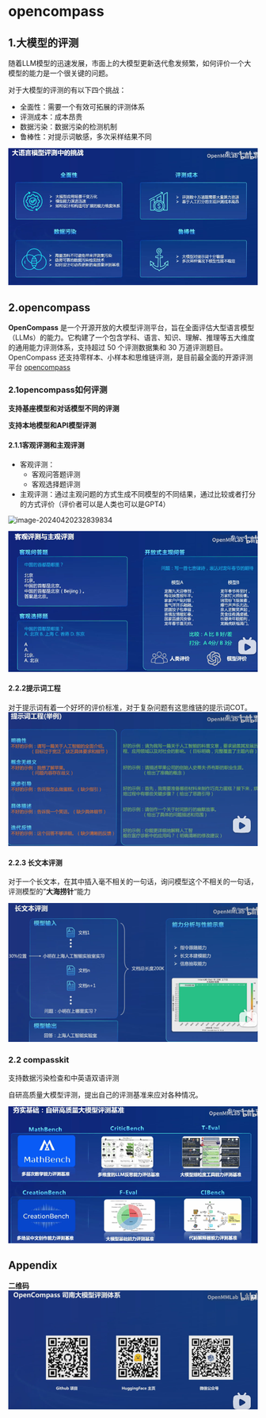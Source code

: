 # opencompass

## 1.大模型的评测

随着LLM模型的迅速发展，市面上的大模型更新迭代愈发频繁，如何评价一个大模型的能力是一个很关键的问题。

对于大模型的评测的有以下四个挑战：

- 全面性：需要一个有效可拓展的评测体系
- 评测成本：成本昂贵
- 数据污染：数据污染的检测机制
- 鲁棒性：对提示词敏感，多次采样结果不同

![image-20240420232725765](../Image/image-20240420232725765-1713691879994-1.png)

## 2.opencompass

 **OpenCompass** 是一个开源开放的大模型评测平台，旨在全面评估大型语言模型（LLMs）的能力。它构建了一个包含学科、语言、知识、理解、推理等五大维度的通用能力评测体系，支持超过 50 个评测数据集和 30 万道评测题目。OpenCompass 还支持零样本、小样本和思维链评测，是目前最全面的开源评测平台
[opencompass](https://opencompass.org.cn/)

### 2.1opencompass如何评测

**支持基座模型和对话模型不同的评测**

**支持本地模型和API模型评测**

#### 2.1.1客观评测和主观评测

- 客观评测：
  - 客观问答题评测
  - 客观选择题评测
- 主观评测：通过主观问题的方式生成不同模型的不同结果，通过比较或者打分的方式评价（评价者可以是人类也可以是GPT4）

![image-20240420232839834](C:/Users/一曲流年/AppData/oaming/Typora/typora-user-images/image-20240420232839834.png)

![image-20240420233020564](../Image/image-20240420233020564-1713691879994-2.png)

#### 2.2.2提示词工程

对于提示词有着一个好坏的评价标准，对于复杂问题有这思维链的提示词COT。![image-20240420233033521](../Image/image-20240421170823017-1713691879994-3.png)

#### 2.2.3 长文本评测

对于一个长文本，在其中插入毫不相关的一句话，询问模型这个不相关的一句话，评测模型的”**大海捞针**“能力

![image-20240421171049467](../Image/image-20240421171049467-1713691879994-5.png)

### 2.2 compasskit

支持数据污染检查和中英语双语评测

自研高质量大模型评测，提出自己的评测基准来应对各种情况。

![image-20240420233902964](../Image/image-20240420233902964-1713691879994-4.png)

## **Appendix**

**二维码**![image-20240421171622132](../Image/image-20240421171622132-1713691879994-6.png)